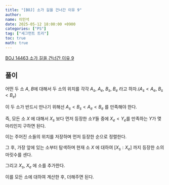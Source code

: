 ```yaml
---
title: "[BOJ] 소가 길을 건너간 이유 9"
author:
name: 이민석
date: 2025-05-12 18:00:00 +0900
categories: ["PS"]
tag: ["세그먼트 트리"]
toc: true
math: true
---
```


[BOJ 14463 소가 길을 건너간 이유 9](https://www.acmicpc.net/problem/14463)

## 풀이

어떤 두 소 $A,~B$에 대해서 두 소의 위치를 각각 $A_s,~A_e,~B_s,~B_e$ 라고 하자.$(A_s \lt A_e,~ B_s \lt B_e)$

이 두 소가 반드시 만나기 위해선 $A_s \lt B_s \lt A_e \lt B_e$ 를 만족해야 한다. 

즉, 모든 소 $X$ 에 대해서 $X_s$ 보다 먼저 등장한 소$Y$들 중에 $X_e \lt Y_e$를 만족하는 $Y$가 몆마리인지 구하면 된다. 

이는 주어진 소들의 위치를 저장하며 먼저 등장한 순으로 정렬한다.

그 후, 가장 앞에 있는 소부터 탐색하며 현재 소 $X$ 에 대하여 $[X_s:X_e]$ 까지 등장한 소의 마릿수를 센다.

그리고 $X_s,~ X_e$ 에 소를 추가한다. 

이를 모든 소에 대하여 계산한 후, 더해주면 된다.
